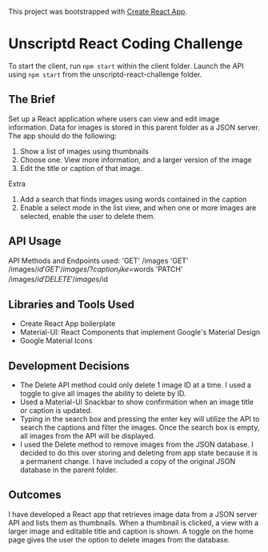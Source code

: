 This project was bootstrapped with [Create React App](https://github.com/facebookincubator/create-react-app).

# Unscriptd React Coding Challenge

To start the client, run `npm start` within the client folder. Launch the API using `npm start` from the unscriptd-react-challenge folder.

## The Brief

Set up a React application where users can view and edit image information. Data for images is stored in this parent folder as a JSON server. The app should do the following:

1. Show a list of images using thumbnails
2. Choose one. View more information, and a larger version of the image
3. Edit the title or caption of that image.

Extra

1. Add a search that finds images using words contained in the caption
2. Enable a select mode in the list view, and when one or more images are selected, enable the user to delete them.

## API Usage

API Methods and Endpoints used:
'GET' /images
'GET' /images/$id
'GET' /images/?caption_like=$words
'PATCH' /images/$id
'DELETE' /images/$id

## Libraries and Tools Used

* Create React App boilerplate
* Material-UI: React Components that implement Google's Material Design
* Google Material Icons

## Development Decisions

* The Delete API method could only delete 1 image ID at a time. I used a toggle to give all images the ability to delete by ID.
* Used a Material-UI Snackbar to show confirmation when an image title or caption is updated.
* Typing in the search box and pressing the enter key will utilize the API to search the captions and filter the images. Once the search box is empty, all images from the API will be displayed.
* I used the Delete method to remove images from the JSON database. I decided to do this over storing and deleting from app state because it is a permanent change. I have included a copy of the original JSON database in the parent folder. 

## Outcomes

I have developed a React app that retrieves image data from a JSON server API and lists them as thumbnails. When a thumbnail is clicked, a view with a larger image and editable title and caption is shown. A toggle on the home page gives the user the option to delete images from the database.